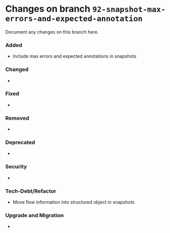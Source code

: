 # Changes on branch `92-snapshot-max-errors-and-expected-annotation`
Document any changes on this branch here.
### Added
- Include max errors and expected annotations in snapshots

### Changed
- 

### Fixed
- 

### Removed
- 

### Deprecated
- 

### Security
- 

### Tech-Debt/Refactor
- Move flow information into structured object in snapshots

### Upgrade and Migration
- 
